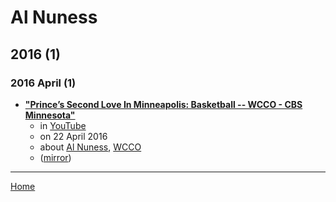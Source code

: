 # Al Nuness

## 2016 (1)

### 2016 April (1)

 - [**"Prince’s Second Love In Minneapolis: Basketball -- WCCO - CBS Minnesota"**](https://www.youtube.com/watch?v=ktIWSOXFKFI)
    - in [YouTube](../../publications/youtube/index.md)
    - on 22 April 2016
    - about [Al Nuness](../../topics/al-nuness/index.md), [WCCO](../../topics/wcco/index.md)
    - ([mirror](https://web.archive.org/web/*/https://www.youtube.com/watch?v=ktIWSOXFKFI))

----

[Home](../index.md)
